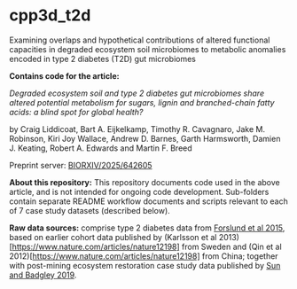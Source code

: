# cpp3d_t2d
Examining overlaps and hypothetical contributions of altered functional capacities in degraded ecosystem soil microbiomes to metabolic anomalies encoded in type 2 diabetes (T2D) gut microbiomes

**Contains code for the article:**

*Degraded ecosystem soil and type 2 diabetes gut microbiomes share altered potential metabolism for sugars, lignin and branched-chain fatty acids: a blind spot for global health?*

by Craig Liddicoat, Bart A. Eijkelkamp, Timothy R. Cavagnaro, Jake M. Robinson, Kiri Joy Wallace, Andrew D. Barnes, Garth Harmsworth, Damien J. Keating, Robert A. Edwards and Martin F. Breed

Preprint server: [BIORXIV/2025/642605](https://doi.org/10.1101/2025.03.11.642605)

**About this repository:** This repository documents code used in the above article, and is not intended for ongoing code development. Sub-folders contain separate README workflow documents and scripts relevant to each of 7 case study datasets (described below).

**Raw data sources:** comprise type 2 diabetes data from [Forslund et al 2015](https://www.nature.com/articles/nature15766), based on earlier cohort data published by (Karlsson et al 2013)[https://www.nature.com/articles/nature12198] from Sweden and (Qin et al 2012)[https://www.nature.com/articles/nature12198] from China; together with post-mining ecosystem restoration case study data published by [Sun and Badgley 2019](https://www.sciencedirect.com/science/article/abs/pii/S0038071719301385?via%3Dihub).


